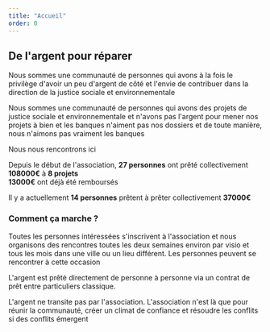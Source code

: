 ```yaml
---
title: "Accueil"
order: 0
---
```

## De l'argent pour réparer

Nous sommes une communauté de personnes qui avons à la fois le privilège d'avoir un peu d'argent de côté et l'envie de contribuer dans la direction de la justice sociale et environnementale

Nous sommes une communauté de personnes qui avons des projets de justice sociale et environnementale et n'avons pas l'argent pour mener nos projets à bien et les banques n'aiment pas nos dossiers et de toute manière, nous n'aimons pas vraiment les banques

Nous nous rencontrons ici

Depuis le début de l'association, **27 personnes** ont prêté collectivement **108000€** à **8 projets**\
**13000€** ont déjà été remboursés

Il y a actuellement **14 personnes** prêtent à prêter collectivement **37000€**


### Comment ça marche ? 

Toutes les personnes intéressées s'inscrivent à l'association et nous organisons des rencontres toutes les deux semaines environ par visio et tous les mois dans une ville ou un lieu différent. Les personnes peuvent se rencontrer à cette occasion

L'argent est prêté directement de personne à personne via un contrat de prêt entre particuliers classique. 

L'argent ne transite pas par l'association. L'association n'est là que pour réunir la communauté, créer un climat de confiance et résoudre les conflits si des conflits émergent 